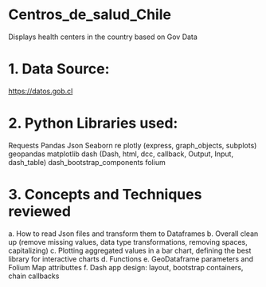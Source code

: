 # Centros_de_salud_Chile
Displays health centers in the country based on Gov Data

# 1. Data Source: 
https://datos.gob.cl

# 2. Python Libraries used:
Requests
Pandas
Json
Seaborn
re
plotly (express, graph_objects, subplots)
geopandas
matplotlib
dash (Dash, html, dcc, callback, Output, Input, dash_table)
dash_bootstrap_components
folium

# 3. Concepts and Techniques reviewed
  a. How to read Json files and transform them to Dataframes
  b. Overall clean up (remove missing values, data type transformations, removing spaces, capitalizing)
  c. Plotting aggregated values in a bar chart, defining the best library for interactive charts
  d. Functions
  e. GeoDataframe parameters and Folium Map attributtes
  f. Dash app design: layout, bootstrap containers, chain callbacks






